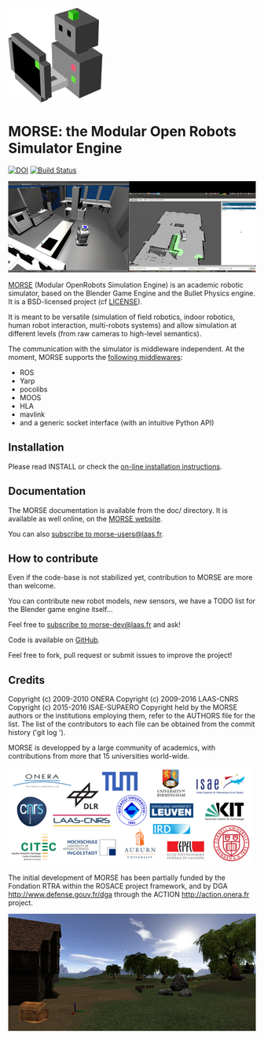 ![MORSE logo](doc/media/morse-logo.png)

MORSE: the Modular Open Robots Simulator Engine
===============================================

[![DOI](https://zenodo.org/badge/doi/10.5281/zenodo.45965.svg)](http://dx.doi.org/10.5281/zenodo.45965) [![Build Status](https://travis-ci.org/morse-simulator/morse.png?branch=master)](https://travis-ci.org/morse-simulator/morse)


![MORSE screenshot 1](doc/media/morse_ros_navigation.png)

[MORSE](http://morse-simulator.github.io/) (Modular OpenRobots Simulation Engine) is
an academic robotic simulator, based on the Blender Game Engine and the Bullet
Physics engine.  It is a BSD-licensed project (cf [LICENSE](LICENSE)).

It is meant to be versatile (simulation of field robotics, indoor
robotics, human robot interaction, multi-robots systems) and allow
simulation at different levels (from raw cameras to high-level
semantics).

The communication with the simulator is middleware independent. At the
moment, MORSE supports the [following
middlewares](http://www.openrobots.org/morse/doc/latest/user/integration.html):

- ROS
- Yarp
- pocolibs
- MOOS
- HLA
- mavlink
- and a generic socket interface (with an intuitive Python API)

Installation
------------

Please read INSTALL or check the [on-line installation
instructions](http://www.openrobots.org/morse/doc/latest/user/installation.html).

Documentation
-------------

The MORSE documentation is available from the doc/ directory.  It is
available as well online, on the [MORSE
website](http://www.openrobots.org/morse/doc).

You can also [subscribe to
morse-users@laas.fr](https://sympa.laas.fr/sympa/subscribe/morse-users).

How to contribute
-----------------

Even if the code-base is not stabilized yet, contribution to MORSE are
more than welcome.

You can contribute new robot models, new sensors, we have a TODO list
for the Blender game engine itself...

Feel free to [subscribe to
morse-dev@laas.fr](https://sympa.laas.fr/sympa/subscribe/morse-dev) and ask!

Code is available on [GitHub](https://github.com/morse-simulator/morse).

Feel free to fork, pull request or submit issues to improve the project!

Credits
-------

Copyright (c) 2009-2010 ONERA
Copyright (c) 2009-2016 LAAS-CNRS
Copyright (c) 2015-2016 ISAE-SUPAERO
Copyright held by the MORSE authors or the institutions employing them, refer
to the AUTHORS file for the list. The list of the contributors to each file
can be obtained from the commit history ('git log <file>').

MORSE is developped by a large community of academics, with contributions from
more that 15 universities world-wide.

![MORSE contributors](doc/media/contributors.png)

The initial development of MORSE has been partially funded by the Fondation RTRA
within the ROSACE project framework, and by DGA <http://www.defense.gouv.fr/dga>
through the ACTION <http://action.onera.fr> project.

![MORSE screenshot 2](doc/media/treasure.jpg)
